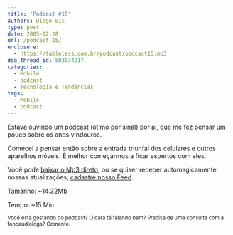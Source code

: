 ```yaml
---
title: 'Podcast #15'
authors: Diego Eis
type: post
date: 2005-12-28
url: /podcast-15/
enclosure:
  - https://tableless.com.br/podcast/podcast15.mp3
dsq_thread_id: 503034217
categories:
  - Mobile
  - podcast
  - Tecnologia e Tendências
tags:
  - Mobile
  - podcast
---
```

Estava ouvindo [um podcast][1] (ótimo por sinal) por aí, que me fez pensar um pouco sobre os anos vindouros.
  
Comecei a pensar então sobre a entrada triunfal dos celulares e outros aparelhos móveis. É melhor começarmos a ficar espertos com eles.

Você pode [baixar o Mp3 direto][2], ou se quiser receber automagicamente nossas atualizações, [cadastre nosso Feed][3].

Tamanho: ~14.32Mb
  
Tempo: ~15 Min

<small>Você está gostando do podcast? O cara tá falando bem? Precisa de uma consulta com a fonoaudiologa? Comente.</small>

 [1]: https://usina.com/rodaeavisa/
 [2]: https://tableless.com.br/podcast/podcast15.mp3
 [3]: https://tableless.com.br/feed/